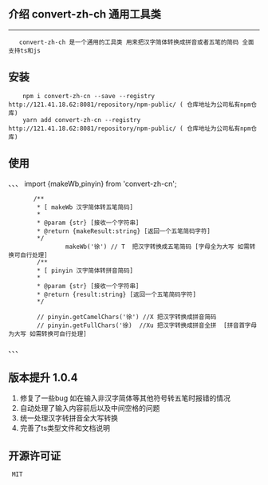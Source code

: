 ## 介绍 convert-zh-ch 通用工具类
-----------------------------

       convert-zh-ch 是一个通用的工具类 用来把汉字简体转换成拼音或者五笔的简码 全面支持ts和js 

## 安装

        npm i convert-zh-cn --save --registry http://121.41.18.62:8081/repository/npm-public/ ( 仓库地址为公司私有npm仓库)
        yarn add convert-zh-cn --registry http://121.41.18.62:8081/repository/npm-public/ ( 仓库地址为公司私有npm仓库)

## 使用

、、、 import {makeWb,pinyin} from 'convert-zh-cn';

           /**   
            * [ makeWb 汉字简体转五笔简码]    
            * 
            * @param {str} [接收一个字符串]  
            * @return {makeResult:string} [返回一个五笔简码字符]  
            */
                    makeWb('徐') // T  把汉字转换成五笔简码 [字母全为大写 如需转换可自行处理]  
            /**  
            * [ pinyin 汉字简体转拼音简码]   
            * 
            * @param {str} [接收一个字符串]  
            * @return {result:string} [返回一个五笔简码字符]   
            */

            // pinyin.getCamelChars('徐') //X 把汉字转换成拼音简码     
            // pinyin.getFullChars('徐)  //Xu 把汉字转换成拼音全拼  [拼音首字母为大写 如需转换可自行处理]

、、、

## 版本提升 1.0.4
   1. 修复了一些bug 如在输入非汉字简体等其他符号转五笔时报错的情况     
   2. 自动处理了输入内容前后以及中间空格的问题     
   3. 统一处理汉字转拼音全大写转换
   4. 完善了ts类型文件和文档说明  


## 开源许可证
     MIT
